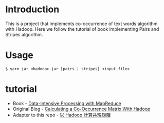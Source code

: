 Introduction
===
This is a project that implements co-occurrence of text words algorithm with Hadoop. Here we follow the tutorial of book <Data-Intensive Processing with MapReduce> implementing Pairs and Stripes algorithm. 

Usage
===
`$ yarn jar <hadoop>.jar [pairs | stripes] <input_file>` 

tutorial
===
* Book - [Data-Intensive Processing with MapReduce](http://www.amazon.com/Data-Intensive-Processing-MapReduce-Synthesis-Technologies/dp/1608453421)
* Original Blog - [Calculating a Co-Occurrence Matrix With Hadoop](http://codingjunkie.net/cooccurrence/)
* Adapter to this repo - [以 Hadoop 計算共現矩陣](http://veck.logdown.com/posts/231257-hadoop-co-occurrence-matrix-calculation)